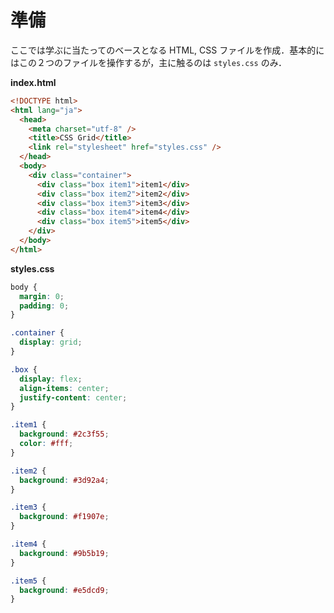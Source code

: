# 準備

ここでは学ぶに当たってのベースとなる HTML, CSS ファイルを作成．基本的にはこの２つのファイルを操作するが，主に触るのは `styles.css` のみ．

**index.html**

```html
<!DOCTYPE html>
<html lang="ja">
  <head>
    <meta charset="utf-8" />
    <title>CSS Grid</title>
    <link rel="stylesheet" href="styles.css" />
  </head>
  <body>
    <div class="container">
      <div class="box item1">item1</div>
      <div class="box item2">item2</div>
      <div class="box item3">item3</div>
      <div class="box item4">item4</div>
      <div class="box item5">item5</div>
    </div>
  </body>
</html>
```

**styles.css**

```css
body {
  margin: 0;
  padding: 0;
}

.container {
  display: grid;
}

.box {
  display: flex;
  align-items: center;
  justify-content: center;
}

.item1 {
  background: #2c3f55;
  color: #fff;
}

.item2 {
  background: #3d92a4;
}

.item3 {
  background: #f1907e;
}

.item4 {
  background: #9b5b19;
}

.item5 {
  background: #e5dcd9;
}
```
